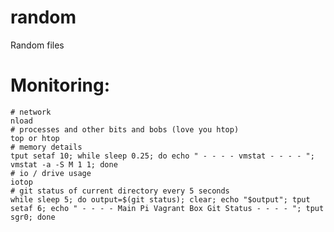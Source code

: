 # random
Random files

# Monitoring:
    # network
    nload
    # processes and other bits and bobs (love you htop)
    top or htop
    # memory details
    tput setaf 10; while sleep 0.25; do echo " - - - - vmstat - - - - "; vmstat -a -S M 1 1; done
    # io / drive usage
    iotop
    # git status of current directory every 5 seconds
    while sleep 5; do output=$(git status); clear; echo "$output"; tput setaf 6; echo " - - - - Main Pi Vagrant Box Git Status - - - - "; tput sgr0; done


